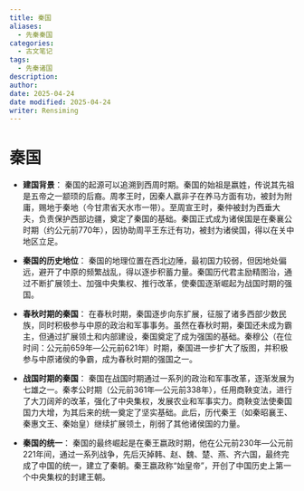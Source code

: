 ```yaml
---
title: 秦国
aliases:
  - 先秦秦国
categories:
  - 古文笔记
tags:
  - 先秦诸国
description: 
author: 
date: 2025-04-24
date modified: 2025-04-24
writer: Rensiming
---
```


# 秦国

- **建国背景**： 秦国的起源可以追溯到西周时期。秦国的始祖是嬴姓，传说其先祖是五帝之一颛顼的后裔。周孝王时，因秦人嬴非子在养马方面有功，被封为附庸，赐地于秦地（今甘肃省天水市一带）。至周宣王时，秦仲被封为西垂大夫，负责保护西部边疆，奠定了秦国的基础。秦国正式成为诸侯国是在秦襄公时期（约公元前770年），因协助周平王东迁有功，被封为诸侯国，得以在关中地区立足。
    
- **秦国的历史地位**： 秦国的地理位置在西北边陲，最初国力较弱，但因地处偏远，避开了中原的频繁战乱，得以逐步积蓄力量。秦国历代君主励精图治，通过不断扩展领土、加强中央集权、推行改革，使秦国逐渐崛起为战国时期的强国。
    
- **春秋时期的秦国**： 在春秋时期，秦国逐步向东扩展，征服了诸多西部少数民族，同时积极参与中原的政治和军事事务。虽然在春秋时期，秦国还未成为霸主，但通过扩展领土和内部建设，秦国奠定了成为强国的基础。秦穆公（在位时间：公元前659年—公元前621年）时期，秦国进一步扩大了版图，并积极参与中原诸侯的争霸，成为春秋时期的强国之一。
    
- **战国时期的秦国**： 秦国在战国时期通过一系列的政治和军事改革，逐渐发展为七雄之一。秦孝公时期（公元前361年—公元前338年），任用商鞅变法，进行了大刀阔斧的改革，强化了中央集权，发展农业和军事实力。商鞅变法使秦国国力大增，为其后来的统一奠定了坚实基础。此后，历代秦王（如秦昭襄王、秦惠文王、秦始皇）继续扩展领土，削弱了其他诸侯国的力量。
    
- **秦国的统一**： 秦国的最终崛起是在秦王嬴政时期，他在公元前230年—公元前221年间，通过一系列战争，先后灭掉韩、赵、魏、楚、燕、齐六国，最终完成了中国的统一，建立了秦朝。秦王嬴政称“始皇帝”，开创了中国历史上第一个中央集权的封建王朝。
